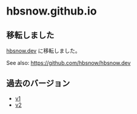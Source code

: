 # hbsnow.github.io

## 移転しました

[hbsnow.dev](https://hbsnow.dev) に移転しました。

See also: https://github.com/hbsnow/hbsnow.dev

## 過去のバージョン

- [v1](https://github.com/hbsnow/website/tree/v1.0)
- [v2](https://github.com/hbsnow/website/tree/v2.0)
